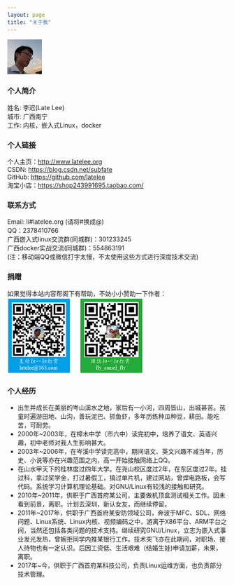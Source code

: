 ```yaml
---
layout: page
title: "关于我"
---
```


![alt text](/assets/mypicture.jpg ) 

### 个人简介
姓名: 李迟(Late Lee)  
城市: 广西南宁  
工作: 内核，嵌入式Linux，docker

### 个人链接
个人主页：<http://www.latelee.org>  
CSDN: <https://blog.csdn.net/subfate>  
GitHub: <https://github.com/latelee>  
淘宝小店：<https://shop243991695.taobao.com/>  

### 联系方式
Email: li#latelee.org (请将#换成@)  
QQ：2378410766  
广西嵌入式linux交流群(同城群)：301233245  
广西docker实战交流(同城群)：554863191  
(注：移动端QQ或微信打字太慢，不太使用这些方式进行深度技术交流)  

### 捐赠
如果觉得本站内容帮阁下有帮助，不妨小小赞助一下作者：  
![donate](/assets/latelee_pay.png)  

### 个人经历
* 出生并成长在美丽的岑山溪水之地，家后有一小河，四周皆山，出城甚苦。孩童时遍游田地、山沟，善玩泥巴、抓鱼虾，多年历练种瓜种豆，耕田。能吃苦，可耐劳。
* 2000年~2003年，在樟木中学（市六中）读完初中，培养了语文、英语兴趣，初中老师对我人生影响甚大。  
* 2003年~2006年，在岑溪中学读完高中，期间语文、英文兴趣不减当年，历史、小说等亦在兴趣范围之内，高一开始接触网络上QQ。
* 在山水甲天下的桂林度过四年大学。在尧山校区度过2年，在东区度过2年。挂过科，拿过奖学金，打过暑假工，搞过单片机，建过网站，曾焊电路板，会写代码。系统学习计算机理论基础。对GNU/Linux有较浅的接触和研究。
* 2010年~2011年，供职于广西首府某公司，主要做机顶盒测试相关工作。因未看到前景，离职。计划去深圳，新认女友，而继续停留。
* 2011年~2017年，供职于广西首府某安防领域公司，奔波于MFC、SDL、网络问题、Linux系统、Linux内核、视频编码之中，游离于X86平台、ARM平台之间，当然还包括各类问题的技术支持。继续研究GNU/Linux，立志为嵌入式事业发光发热，曾婉拒同学内推某银行工作。技术突飞亦在此期间，对职场、接人待物也有一定认识。后因工资低、生活艰难（结婚生娃)申请加薪，未果，离职。
* 2017年~今，供职于广西首府某科技公司，负责Linux运维方面，也负责部分技术管理。